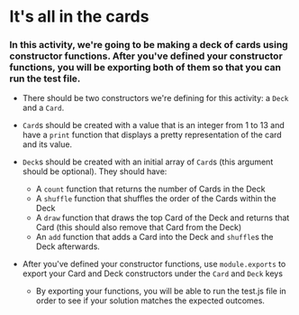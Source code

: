 # It's all in the cards

### In this activity, we're going to be making a deck of cards using constructor functions. After you've defined your constructor functions, you will be exporting both of them so that you can run the test file.

* There should be two constructors we're defining for this activity: a `Deck` and a `Card`.

* `Card`s should be created with a value that is an integer from 1 to 13 and have a `print` function that displays a pretty representation of the card and its value.

* `Deck`s should be created with an initial array of `Card`s (this argument should be optional). They should have:
    * A `count` function that returns the number of Cards in the Deck
    * A `shuffle` function that shuffles the order of the Cards within the Deck
    * A `draw` function that draws the top Card of the Deck and returns that Card (this should also remove that Card from the Deck)
    * An `add` function that adds a Card into the Deck and `shuffle`s the Deck afterwards.

* After you've defined your constructor functions, use `module.exports` to export your Card and Deck constructors under the `Card` and `Deck` keys
    * By exporting your functions, you will be able to run the test.js file in order to see if your solution matches the expected outcomes.